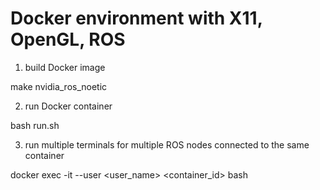 # Docker environment with X11, OpenGL, ROS

1. build Docker image

make nvidia_ros_noetic

2. run Docker container

bash run.sh

3. run multiple terminals for multiple ROS nodes connected to the same container

docker exec -it --user <user_name> <container_id> bash
